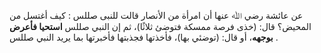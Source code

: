 عن عائشة رضي ﷲ عنها أن امرأة من الأنصار قالت للنبى صللس : كيف أغتسل من المحيض؟ قال: (خذى فرصة ممسكة فتوضئ ثلاثًا)، ثم إن النبي صللس **استحيا فأعرض بوجهه**، أو قال: (توضئي بها)، فأخذتها فجذبتها فأخبرتها بما يريد النبي صللس .